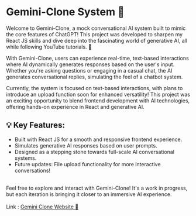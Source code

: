 # Gemini-Clone System 🚀
Welcome to Gemini-Clone, a mock conversational AI system built to mimic the core features of ChatGPT! This project was developed to sharpen my React JS skills and dive deep into the fascinating world of generative AI, all while following YouTube tutorials. 🌟</p>

With Gemini-Clone, users can experience real-time, text-based interactions where AI dynamically generates responses based on the user's input. Whether you're asking questions or engaging in a casual chat, the AI generates conversational replies, simulating the feel of a chatbot system.

Currently, the system is focused on text-based interactions, with plans to introduce an upload function soon for enhanced versatility! This project was an exciting opportunity to blend frontend development with AI technologies, offering hands-on experience in React and generative AI.

## 💡 Key Features:

* Built with React JS for a smooth and responsive frontend experience.
* Simulates generative AI responses based on user prompts.
* Designed as a stepping stone towards full-scale AI conversational systems.
* Future updates: File upload functionality for more interactive conversations!
<br>
Feel free to explore and interact with Gemini-Clone! It's a work in progress, but each iteration is bringing it closer to an immersive AI experience.
<br><br>
Link : <a href="https://gemini-clone-website1.netlify.app">Gemini Clone Website 🚀 </a>



